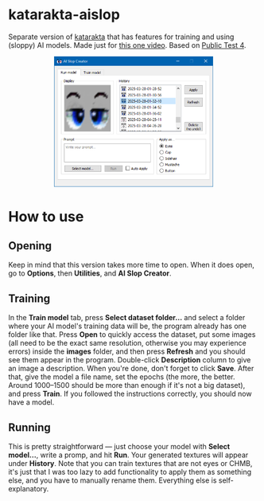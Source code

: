 # katarakta-aislop
Separate version of [katarakta](https://github.com/vazhka-dolya/katarakta) that has features for training and using (sloppy) AI models. Made just for [this one video](https://www.youtube.com/watch?v=v_Xpv41m_0E). Based on [Public Test 4](https://github.com/vazhka-dolya/katarakta/releases/tag/vpt4).
<p align="center">
  <img src="https://github.com/vazhka-dolya/katarakta-aislop/blob/main/GitHubImg/aislop1.png" width="320"/>
</p>

# How to use
## Opening
Keep in mind that this version takes more time to open. When it does open, go to **Options**, then **Utilities**, and **AI Slop Creator**.
## Training
In the **Train model** tab, press **Select dataset folder…** and select a folder where your AI model's training data will be, the program already has one folder like that. Press **Open** to quickly access the dataset, put some images (all need to be the exact same resolution, otherwise you may experience errors) inside the **images** folder, and then press **Refresh** and you should see them appear in the program. Double-click **Description** column to give an image a description. When you're done, don't forget to click **Save**. After that, give the model a file name, set the epochs (the more, the better. Around 1000–1500 should be more than enough if it's not a big dataset), and press **Train**. If you followed the instructions correctly, you should now have a model.
## Running
This is pretty straightforward — just choose your model with **Select model…**, write a promp, and hit **Run**. Your generated textures will appear under **History**. Note that you can train textures that are not eyes or CHMB, it's just that I was too lazy to add functionality to apply them as something else, and you have to manually rename them. Everything else is self-explanatory.
